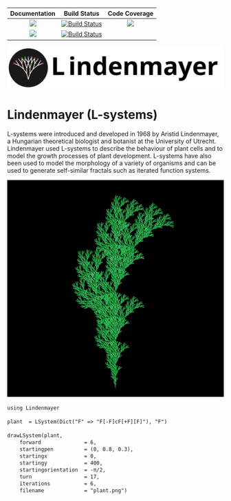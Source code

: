 
| **Documentation**                       | **Build Status**                          | **Code Coverage**               |
|:---------------------------------------:|:-----------------------------------------:|:-------------------------------:|
| [![][docs-stable-img]][docs-stable-url] | [![Build Status][travis-img]][travis-url] | [![][codecov-img]][codecov-url] |
| [![][docs-dev-img]][docs-dev-url]       | [![Build Status][appvey-img]][appvey-url] |                                 |

<img src="docs/src/assets/figures/wordmark.svg" alt="plant" title="Plant" width="800" />

# Lindenmayer (L-systems)

L-systems were introduced and developed in 1968 by Aristid Lindenmayer, a
Hungarian theoretical biologist and botanist at the University of Utrecht.
Lindenmayer used L-systems to describe the behaviour of plant cells and to model
the growth processes of plant development. L-systems have also been used to
model the morphology of a variety of organisms and can be used to generate
self-similar fractals such as iterated function systems.

<img src="docs/src/assets/figures/plant.png" alt="plant" title="Plant" width="800" />

```
using Lindenmayer

plant  = LSystem(Dict("F" => "F[-F]cF[+F][F]"), "F")

drawLSystem(plant,
    forward              = 6,
    startingpen          = (0, 0.8, 0.3),
    startingx            = 0,
    startingy            = 400,
    startingorientation  = -π/2,
    turn                 = 17,
    iterations           = 6,
    filename             = "plant.png")

```


[docs-dev-img]: https://img.shields.io/badge/docs-dev-blue.svg
[docs-dev-url]: https://cormullion.github.io/Lindenmayer.jl/dev

[docs-stable-img]: https://img.shields.io/badge/docs-stable-blue.svg
[docs-stable-url]: https://cormullion.github.io/Lindenmayer.jl/stable

[pkgeval-link]: http://pkg.julialang.org/?pkg=Lindenmayer

[travis-img]: https://travis-ci.org/cormullion/Lindenmayer.jl.svg?branch=master
[travis-url]: https://travis-ci.org/cormullion/Lindenmayer.jl

[appvey-img]: https://ci.appveyor.com/api/projects/status/jfa9e54lv92rqd3m?svg=true
[appvey-url]: https://ci.appveyor.com/project/cormullion/lindenmayer-jl/branch/master

[codecov-img]: https://codecov.io/gh/cormullion/Lindenmayer.jl/branch/master/graph/badge.svg
[codecov-url]: https://codecov.io/gh/cormullion/Lindenmayer.jl

